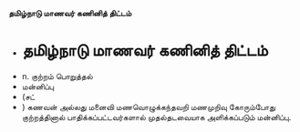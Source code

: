 **தமிழ்நாடு மாணவர் கணினித் திட்டம்**
- # தமிழ்நாடு மாணவர் கணினித் திட்டம்
- n. குற்றம் பொறுத்தல்
- மன்னிப்பு
- (சட்
- ) கணவன் அல்லது மனைவி மணவொழுக்கந்தவறி மணமுறிவு கோரும்போது குற்றத்தினால் பாதிக்கப்பட்டவர்களால் முதல்தடவையாக அளிக்கப்படும் மன்னிப்பு.

